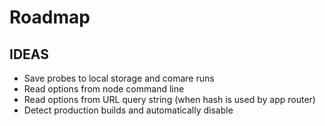 # Roadmap

## IDEAS

* Save probes to local storage and comare runs
* Read options from node command line
* Read options from URL query string (when hash is used by app router)
* Detect production builds and automatically disable
